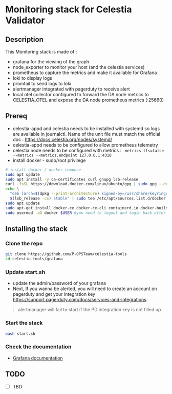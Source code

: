 # Monitoring stack for Celestia Validator

## Description
This Monitoring stack is made of :
- grafana for the viewing of the graph
- node_exporter to monitor your host (and the celestia services)
- prometheus to capture the metrics and make it available for Grafana
- loki to display logs
- promtail to send logs to loki
- alertmanager integrated with pagerduty to receive alert
- local otel collector configured to forward the DA node metrics to CELESTIA_OTEL and expose the DA node prometheus metrics (:25660)

## Prereq

- celestia-appd and celestia needs to be installed with systemd so logs are available in journalctl. Name of the unit file must match the official doc : https://docs.celestia.org/nodes/systemd/ 
- celestia-appd needs to be configured to allow prometheus telemetry
- celestia node needs to be configured with metrics : `-metrics.tls=false --metrics --metrics.endpoint 127.0.0.1:4318`
- install docker - sudo/root privilege

```bash
# install docker / docker-compose
sudo apt update
sudo apt install -y ca-certificates curl gnupg lsb-release
curl -fsSL https://download.docker.com/linux/ubuntu/gpg | sudo gpg --dearmor -o /usr/share/keyrings/docker-archive-keyring.gpg
echo \
  "deb [arch=$(dpkg --print-architecture) signed-by=/usr/share/keyrings/docker-archive-keyring.gpg] https://download.docker.com/linux/ubuntu \
  $(lsb_release -cs) stable" | sudo tee /etc/apt/sources.list.d/docker.list > /dev/null
sudo apt update
sudo apt-get install docker-ce docker-ce-cli containerd.io docker-buildx-plugin docker-compose-plugin
sudo usermod -aG docker $USER #you need to logout and login back after that
```

## Installing the stack

### Clone the repo

```bash
git clone https://github.com/P-OPSTeam/celestia-tools
cd celestia-tools/grafana
```

### Update start.sh

- update the admin/password of your grafana
- Next, If you wanna be alerted, you will need to create an account on pagerduty and get your integration key https://support.pagerduty.com/docs/services-and-integrations

> alertmanager will fail to start if the PD integration key is not filled up 


### Start the stack

```bash
bash start.sh
```

### Check the documentation

- [Grafana documentation](docs/grafana.md)

## TODO

- [ ] TBD


